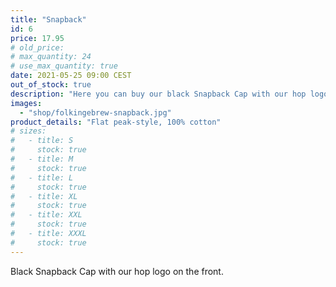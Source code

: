 ```yaml
---
title: "Snapback"
id: 6
price: 17.95
# old_price:
# max_quantity: 24
# use_max_quantity: true
date: 2021-05-25 09:00 CEST
out_of_stock: true
description: "Here you can buy our black Snapback Cap with our hop logo on the front."
images:
  - "shop/folkingebrew-snapback.jpg"
product_details: "Flat peak-style, 100% cotton"
# sizes:
#   - title: S
#     stock: true
#   - title: M
#     stock: true
#   - title: L
#     stock: true
#   - title: XL
#     stock: true
#   - title: XXL
#     stock: true
#   - title: XXXL
#     stock: true
---
```


Black Snapback Cap with our hop logo on the front.
